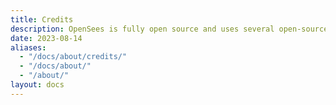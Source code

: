 ```yaml
---
title: Credits
description: OpenSees is fully open source and uses several open-source frameworks and libraries.
date: 2023-08-14
aliases:
  - "/docs/about/credits/"
  - "/docs/about/"
  - "/about/"
layout: docs
---
```



